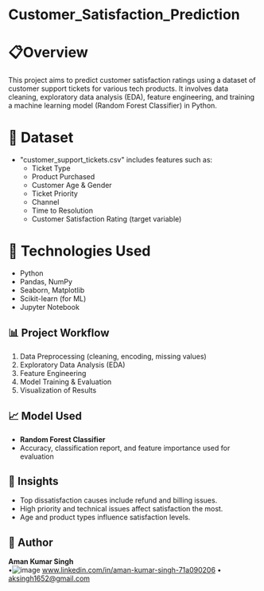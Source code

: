 # Customer_Satisfaction_Prediction
# 📋Overview
This project aims to predict customer satisfaction ratings using a dataset of customer support tickets for various tech products. It involves data cleaning, exploratory data analysis (EDA), feature engineering, and training a machine learning model (Random Forest Classifier) in Python.
# 📁 Dataset
- "customer_support_tickets.csv" includes features such as:
  - Ticket Type
  - Product Purchased
  - Customer Age & Gender
  - Ticket Priority
  - Channel
  - Time to Resolution
  - Customer Satisfaction Rating (target variable)

# 🔧 Technologies Used
- Python
- Pandas, NumPy
- Seaborn, Matplotlib
- Scikit-learn (for ML)
- Jupyter Notebook

## 📊 Project Workflow
1. Data Preprocessing (cleaning, encoding, missing values)
2. Exploratory Data Analysis (EDA)
3. Feature Engineering
4. Model Training & Evaluation
5. Visualization of Results

## 📈 Model Used
- **Random Forest Classifier**
- Accuracy, classification report, and feature importance used for evaluation

## 📌 Insights
- Top dissatisfaction causes include refund and billing issues.
- High priority and technical issues affect satisfaction the most.
- Age and product types influence satisfaction levels.

## 🔗 Author
**Aman Kumar Singh**  
•![image](https://github.com/user-attachments/assets/61f68986-6797-42f3-b0ba-cee52555b3da)
 www.linkedin.com/in/aman-kumar-singh-71a090206
• aksingh1652@gmail.com


